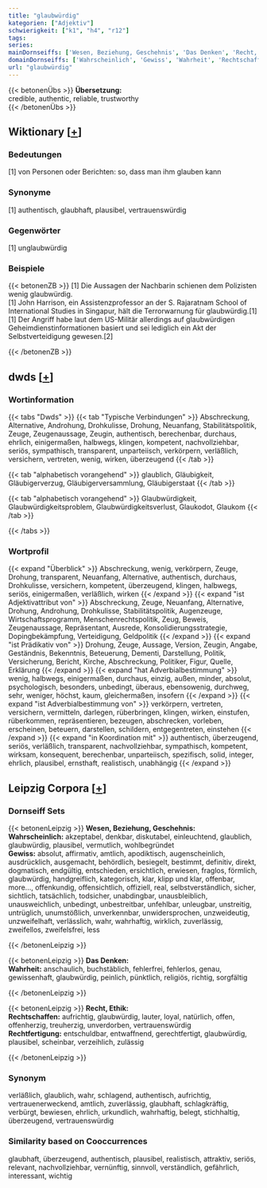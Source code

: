 ```yaml
---
title: "glaubwürdig"
kategorien: ["Adjektiv"]
schwierigkeit: ["k1", "h4", "r12"]
tags:
series:
mainDornseiffs: ['Wesen, Beziehung, Geschehnis', 'Das Denken', 'Recht, Ethik']
domainDornseiffs: ['Wahrscheinlich', 'Gewiss', 'Wahrheit', 'Rechtschaffen', 'Rechtfertigung']
url: "glaubwürdig"
---
```


{{< betonenÜbs >}}
**Übersetzung:**  
credible, authentic, reliable, trustworthy  
{{< /betonenÜbs >}}

## Wiktionary [[+](https://de.wiktionary.org/wiki/glaubwürdig)]

### Bedeutungen
[1] von Personen oder Berichten: so, dass man ihm glauben kann  

### Synonyme
[1] authentisch, glaubhaft, plausibel, vertrauenswürdig  

### Gegenwörter
[1] unglaubwürdig  

### Beispiele
{{< betonenZB >}}
[1] Die Aussagen der Nachbarin schienen dem Polizisten wenig glaubwürdig.  
[1] John Harrison, ein Assistenzprofessor an der S. Rajaratnam School of International Studies in Singapur, hält die Terrorwarnung für glaubwürdig.[1]  
[1] Der Angriff habe laut dem US-Militär allerdings auf glaubwürdigen Geheimdienstinformationen basiert und sei lediglich ein Akt der Selbstverteidigung gewesen.[2]  

{{< /betonenZB >}}


## dwds [[+](https://www.dwds.de/wb/glaubwürdig)]

### Wortinformation
{{< tabs "Dwds" >}}
{{< tab "Typische Verbindungen" >}}
Abschreckung, Alternative, Androhung, Drohkulisse, Drohung, Neuanfang, Stabilitätspolitik, Zeuge, Zeugenaussage, Zeugin, authentisch, berechenbar, durchaus, ehrlich, einigermaßen, halbwegs, klingen, kompetent, nachvollziehbar, seriös, sympathisch, transparent, unparteiisch, verkörpern, verläßlich, versichern, vertreten, wenig, wirken, überzeugend
{{< /tab >}}

{{< tab "alphabetisch vorangehend" >}}
glaublich, Gläubigkeit, Gläubigerverzug, Gläubigerversammlung, Gläubigerstaat
{{< /tab >}}

{{< tab "alphabetisch vorangehend" >}}
Glaubwürdigkeit, Glaubwürdigkeitsproblem, Glaubwürdigkeitsverlust, Glaukodot, Glaukom
{{< /tab >}}

{{< /tabs >}}

### Wortprofil
{{< expand "Überblick" >}} Abschreckung, wenig, verkörpern, Zeuge, Drohung, transparent, Neuanfang, Alternative, authentisch, durchaus, Drohkulisse, versichern, kompetent, überzeugend, klingen, halbwegs, seriös, einigermaßen, verläßlich, wirken {{< /expand >}}
{{< expand "ist Adjektivattribut von" >}} Abschreckung, Zeuge, Neuanfang, Alternative, Drohung, Androhung, Drohkulisse, Stabilitätspolitik, Augenzeuge, Wirtschaftsprogramm, Menschenrechtspolitik, Zeug, Beweis, Zeugenaussage, Repräsentant, Ausrede, Konsolidierungsstrategie, Dopingbekämpfung, Verteidigung, Geldpolitik {{< /expand >}}
{{< expand "ist Prädikativ von" >}} Drohung, Zeuge, Aussage, Version, Zeugin, Angabe, Geständnis, Bekenntnis, Beteuerung, Dementi, Darstellung, Politik, Versicherung, Bericht, Kirche, Abschreckung, Politiker, Figur, Quelle, Erklärung {{< /expand >}}
{{< expand "hat Adverbialbestimmung" >}} wenig, halbwegs, einigermaßen, durchaus, einzig, außen, minder, absolut, psychologisch, besonders, unbedingt, überaus, ebensowenig, durchweg, sehr, weniger, höchst, kaum, gleichermaßen, insofern {{< /expand >}}
{{< expand "ist Adverbialbestimmung von" >}} verkörpern, vertreten, versichern, vermitteln, darlegen, rüberbringen, klingen, wirken, einstufen, rüberkommen, repräsentieren, bezeugen, abschrecken, vorleben, erscheinen, beteuern, darstellen, schildern, entgegentreten, einstehen {{< /expand >}}
{{< expand "in Koordination mit" >}} authentisch, überzeugend, seriös, verläßlich, transparent, nachvollziehbar, sympathisch, kompetent, wirksam, konsequent, berechenbar, unparteiisch, spezifisch, solid, integer, ehrlich, plausibel, ernsthaft, realistisch, unabhängig {{< /expand >}}

## Leipzig Corpora [[+](https://corpora.uni-leipzig.de/en/res?word=glaubwürdig&corpusId=deu_newscrawl-public_2018)]

### Dornseiff Sets
{{< betonenLeipzig >}}
**Wesen, Beziehung, Geschehnis:**  
**Wahrscheinlich:** akzeptabel, denkbar, diskutabel, einleuchtend, glaublich, glaubwürdig, plausibel, vermutlich, wohlbegründet  
**Gewiss:** absolut, affirmativ, amtlich, apodiktisch, augenscheinlich, ausdrücklich, ausgemacht, behördlich, besiegelt, bestimmt, definitiv, direkt, dogmatisch, endgültig, entschieden, ersichtlich, erwiesen, fraglos, förmlich, glaubwürdig, handgreiflich, kategorisch, klar, klipp und klar, offenbar, more..., offenkundig, offensichtlich, offiziell, real, selbstverständlich, sicher, sichtlich, tatsächlich, todsicher, unabdingbar, unausbleiblich, unausweichlich, unbedingt, unbestreitbar, unfehlbar, unleugbar, unstreitig, untrüglich, unumstößlich, unverkennbar, unwidersprochen, unzweideutig, unzweifelhaft, verlässlich, wahr, wahrhaftig, wirklich, zuverlässig, zweifellos, zweifelsfrei, less  

{{< /betonenLeipzig >}}


{{< betonenLeipzig >}}
**Das Denken:**  
**Wahrheit:** anschaulich, buchstäblich, fehlerfrei, fehlerlos, genau, gewissenhaft, glaubwürdig, peinlich, pünktlich, religiös, richtig, sorgfältig  

{{< /betonenLeipzig >}}


{{< betonenLeipzig >}}
**Recht, Ethik:**  
**Rechtschaffen:** aufrichtig, glaubwürdig, lauter, loyal, natürlich, offen, offenherzig, treuherzig, unverdorben, vertrauenswürdig  
**Rechtfertigung:** entschuldbar, entwaffnend, gerechtfertigt, glaubwürdig, plausibel, scheinbar, verzeihlich, zulässig  

{{< /betonenLeipzig >}}

### Synonym
verläßlich, glaublich, wahr, schlagend, authentisch, aufrichtig, vertrauenerweckend, amtlich, zuverlässig, glaubhaft, schlagkräftig, verbürgt, bewiesen, ehrlich, urkundlich, wahrhaftig, belegt, stichhaltig, überzeugend, vertrauenswürdig


### Similarity based on Cooccurrences
glaubhaft, überzeugend, authentisch, plausibel, realistisch, attraktiv, seriös, relevant, nachvollziehbar, vernünftig, sinnvoll, verständlich, gefährlich, interessant, wichtig

